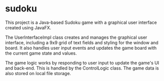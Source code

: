 # sudoku
This project is a Java-based Sudoku game with a graphical user interface created using JavaFX. 

The UserInterfaceImpl class creates and manages the graphical user interface, including a 9x9 grid of text fields and styling for the window and board. It also handles user input events and updates the game board with the current game state and values. 

The game logic works by responding to user input to update the game's UI and back-end. This is handled by the ControlLogic class. The game data is also stored on local file storage. 


